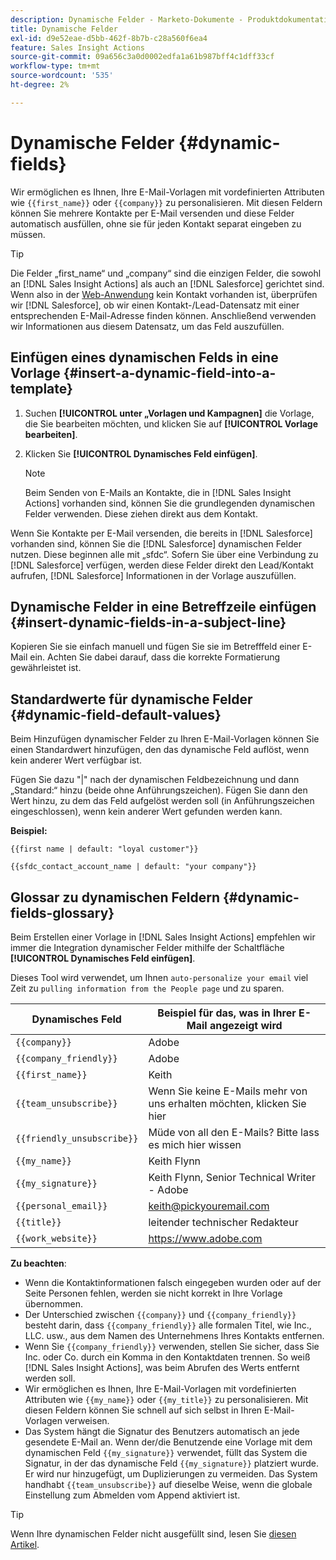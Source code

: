 ```yaml
---
description: Dynamische Felder - Marketo-Dokumente - Produktdokumentation
title: Dynamische Felder
exl-id: d9e52eae-d5bb-462f-8b7b-c28a560f6ea4
feature: Sales Insight Actions
source-git-commit: 09a656c3a0d0002edfa1a61b987bff4c1dff33cf
workflow-type: tm+mt
source-wordcount: '535'
ht-degree: 2%

---
```


# Dynamische Felder {#dynamic-fields}

Wir ermöglichen es Ihnen, Ihre E-Mail-Vorlagen mit vordefinierten Attributen wie `{{first_name}}` oder `{{company}}` zu personalisieren. Mit diesen Feldern können Sie mehrere Kontakte per E-Mail versenden und diese Felder automatisch ausfüllen, ohne sie für jeden Kontakt separat eingeben zu müssen.

>[!TIP]
>
>Die Felder „first_name“ und „company“ sind die einzigen Felder, die sowohl an [!DNL Sales Insight Actions] als auch an [!DNL Salesforce] gerichtet sind. Wenn also in der [Web-Anwendung](https://toutapp.com/login) kein Kontakt vorhanden ist, überprüfen wir [!DNL Salesforce], ob wir einen Kontakt-/Lead-Datensatz mit einer entsprechenden E-Mail-Adresse finden können. Anschließend verwenden wir Informationen aus diesem Datensatz, um das Feld auszufüllen.

## Einfügen eines dynamischen Felds in eine Vorlage {#insert-a-dynamic-field-into-a-template}

1. Suchen **[!UICONTROL unter „Vorlagen und Kampagnen]** die Vorlage, die Sie bearbeiten möchten, und klicken Sie auf **[!UICONTROL Vorlage bearbeiten]**.

1. Klicken Sie **[!UICONTROL Dynamisches Feld einfügen]**.

   >[!NOTE]
   >
   >Beim Senden von E-Mails an Kontakte, die in [!DNL Sales Insight Actions] vorhanden sind, können Sie die grundlegenden dynamischen Felder verwenden. Diese ziehen direkt aus dem Kontakt.

Wenn Sie Kontakte per E-Mail versenden, die bereits in [!DNL Salesforce] vorhanden sind, können Sie die [!DNL Salesforce] dynamischen Felder nutzen. Diese beginnen alle mit „sfdc“. Sofern Sie über eine Verbindung zu [!DNL Salesforce] verfügen, werden diese Felder direkt den Lead/Kontakt aufrufen, [!DNL Salesforce] Informationen in der Vorlage auszufüllen.

## Dynamische Felder in eine Betreffzeile einfügen {#insert-dynamic-fields-in-a-subject-line}

Kopieren Sie sie einfach manuell und fügen Sie sie im Betrefffeld einer E-Mail ein. Achten Sie dabei darauf, dass die korrekte Formatierung gewährleistet ist.

## Standardwerte für dynamische Felder {#dynamic-field-default-values}

Beim Hinzufügen dynamischer Felder zu Ihren E-Mail-Vorlagen können Sie einen Standardwert hinzufügen, den das dynamische Feld auflöst, wenn kein anderer Wert verfügbar ist.

Fügen Sie dazu &quot;|&quot; nach der dynamischen Feldbezeichnung und dann „Standard:“ hinzu (beide ohne Anführungszeichen). Fügen Sie dann den Wert hinzu, zu dem das Feld aufgelöst werden soll (in Anführungszeichen eingeschlossen), wenn kein anderer Wert gefunden werden kann.

**Beispiel:**

`{{first name | default: "loyal customer"}}`

`{{sfdc_contact_account_name | default: "your company"}}`

## Glossar zu dynamischen Feldern {#dynamic-fields-glossary}

Beim Erstellen einer Vorlage in [!DNL Sales Insight Actions] empfehlen wir immer die Integration dynamischer Felder mithilfe der Schaltfläche **[!UICONTROL Dynamisches Feld einfügen]**.

Dieses Tool wird verwendet, um Ihnen `auto-personalize your email` viel Zeit zu `pulling information from the People page` und zu sparen.

| Dynamisches Feld | Beispiel für das, was in Ihrer E-Mail angezeigt wird |
|---|---|
| `{{company}}` | Adobe |
| `{{company_friendly}}` | Adobe |
| `{{first_name}}` | Keith |
| `{{team_unsubscribe}}` | Wenn Sie keine E-Mails mehr von uns erhalten möchten, klicken Sie hier |
| `{{friendly_unsubscribe}}` | Müde von all den E-Mails? Bitte lass es mich hier wissen |
| `{{my_name}}` | Keith Flynn |
| `{{my_signature}}` | Keith Flynn, Senior Technical Writer - Adobe |
| `{{personal_email}}` | <keith@pickyouremail.com> |
| `{{title}}` | leitender technischer Redakteur |
| `{{work_website}}` | <https://www.adobe.com> |

**Zu beachten**:

* Wenn die Kontaktinformationen falsch eingegeben wurden oder auf der Seite Personen fehlen, werden sie nicht korrekt in Ihre Vorlage übernommen.
* Der Unterschied zwischen `{{company}}` und `{{company_friendly}}` besteht darin, dass `{{company_friendly}}` alle formalen Titel, wie Inc., LLC. usw., aus dem Namen des Unternehmens Ihres Kontakts entfernen.
* Wenn Sie `{{company_friendly}}` verwenden, stellen Sie sicher, dass Sie Inc. oder Co. durch ein Komma in den Kontaktdaten trennen. So weiß [!DNL Sales Insight Actions], was beim Abrufen des Werts entfernt werden soll.
* Wir ermöglichen es Ihnen, Ihre E-Mail-Vorlagen mit vordefinierten Attributen wie `{{my_name}}` oder `{{my_title}}` zu personalisieren. Mit diesen Feldern können Sie schnell auf sich selbst in Ihren E-Mail-Vorlagen verweisen.
* Das System hängt die Signatur des Benutzers automatisch an jede gesendete E-Mail an. Wenn der/die Benutzende eine Vorlage mit dem dynamischen Feld `{{my_signature}}` verwendet, füllt das System die Signatur, in der das dynamische Feld `{{my_signature}}` platziert wurde. Er wird nur hinzugefügt, um Duplizierungen zu vermeiden. Das System handhabt `{{team_unsubscribe}}` auf dieselbe Weise, wenn die globale Einstellung zum Abmelden vom Append aktiviert ist.

>[!TIP]
>
>Wenn Ihre dynamischen Felder nicht ausgefüllt sind, lesen Sie [diesen Artikel](/help/marketo/product-docs/marketo-sales-insight/actions/faq/why-arent-my-dynamic-fields-filling-out.md).
